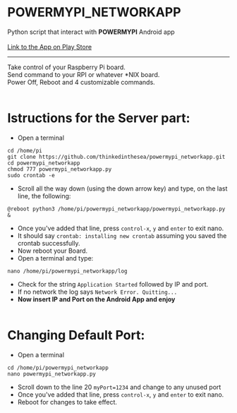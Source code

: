 # POWERMYPI_NETWORKAPP
Python script that interact with **POWERMYPI** Android app<br/><br/>
[Link to the App on Play Store](https://play.google.com/store/apps/details?id=com.thinkedinthesea.powermypi)<br/>

****
Take control of your Raspberry Pi board. <br/>
Send command to your RPI or whatever *NIX board.<br/>
Power Off, Reboot and 4 customizable commands.<br/><br/>
# Istructions for the Server part:<br/>
- Open a terminal<br/>
```
cd /home/pi
git clone https://github.com/thinkedinthesea/powermypi_networkapp.git
cd powermypi_networkapp
chmod 777 powermypi_networkapp.py
sudo crontab -e
```
- Scroll all the way down (using the down arrow key) and type, on the last line, the following:<br/>
```
@reboot python3 /home/pi/powermypi_networkapp/powermypi_networkapp.py &
```
- Once you've added that line, press ```control-x```, ```y``` and ```enter``` to exit nano.<br/>
- It should say ```crontab: installing new crontab``` assuming you saved the crontab successfully.<br/>
- Now reboot your Board.<br/>
- Open a terminal and type:<br/>
```
nano /home/pi/powermypi_networkapp/log
```
- Check for the string ```Application Started``` followed by IP and port.
- If no network the log says ```Network Error. Quitting...```<br/>
- **Now insert IP and Port on the Android App and enjoy**<br/><br/>
# Changing Default Port:<br/>
- Open a terminal<br/>
```
cd /home/pi/powermypi_networkapp
nano powermypi_networkapp.py
```
- Scroll down to the line 20 ```myPort=1234``` and change to any unused port<br/>
- Once you've added that line, press ```control-x```, ```y``` and ```enter``` to exit nano.<br/>
- Reboot for changes to take effect.<br/>
